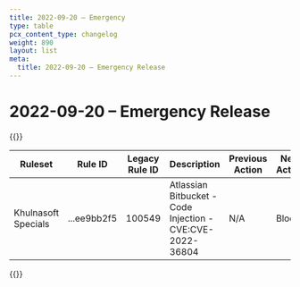 ```yaml
---
title: 2022-09-20 – Emergency
type: table
pcx_content_type: changelog
weight: 890
layout: list
meta:
  title: 2022-09-20 – Emergency Release
---
```


# 2022-09-20 – Emergency Release

{{<table-wrap>}}
<table style="width: 100%">
  <thead>
    <tr>
      <th>Ruleset</th>
      <th>Rule ID</th>
      <th>Legacy Rule ID</th>
      <th>Description</th>
      <th>Previous Action</th>
      <th>New Action</th>
    </tr>
  </thead>
  <tbody>
    <tr>
      <td>Khulnasoft Specials</td>
      <td> ...ee9bb2f5</td>
      <td>100549</td>
      <td>Atlassian Bitbucket - Code Injection - CVE:CVE-2022-36804</td>
      <td>N/A</td>
      <td>Block</td>
    </tr>
  </tbody>
</table>
{{</table-wrap>}}
